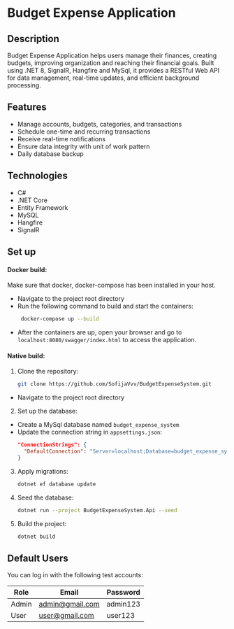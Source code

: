 
# Budget Expense Application

## Description

Budget Expense Application helps users manage their finances, creating budgets, improving organization and reaching their financial goals. Built using .NET 8, SignalR, Hangfire and MySql, it provides a RESTful Web API for data management, real-time updates, and efficient background processing.

## Features

- Manage accounts, budgets, categories, and transactions
- Schedule one-time and recurring transactions
- Receive real-time notifications
- Ensure data integrity with unit of work pattern
- Daily database backup

## Technologies

- C#
- .NET Core
- Entity Framework 
- MySQL
- Hangfire
- SignalR

## Set up

#### Docker build:
Make sure that docker, docker-compose has been installed in your host.

- Navigate to the project root directory
- Run the following command to build and start the containers:
   ```sh
    docker-compose up --build
    ```
- After the containers are up, open your browser and go to `localhost:8080/swagger/index.html` to access the application.

#### Native build:
1. Clone the repository:
    ```sh
    git clone https://github.com/SofijaVvv/BudgetExpenseSystem.git
    ```
- Navigate to the project root directory

2. Set up the database:
- Create a MySql database named `budget_expense_system`
- Update the connection string in `appsettings.json`:
  ```json
  "ConnectionStrings": {
    "DefaultConnection": "Server=localhost;Database=budget_expense_system;User=root;Password=yourpassword;"
  }
  ```
3. Apply migrations:
    ```sh
    dotnet ef database update
    ```

4. Seed the database:
    ```sh
    dotnet run --project BudgetExpenseSystem.Api --seed
    ```
5. Build the project:
    ```sh
    dotnet build
    ```

## Default Users

You can log in with the following test accounts:

| Role  | Email            | Password |
|-------|----------------|----------|
| Admin | admin@gmail.com | admin123 |
| User  | user@gmail.com  | user123  |
